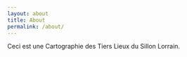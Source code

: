 ```yaml
---
layout: about
title: About
permalink: /about/
---
```


Ceci est une Cartographie des Tiers Lieux du Sillon Lorrain.